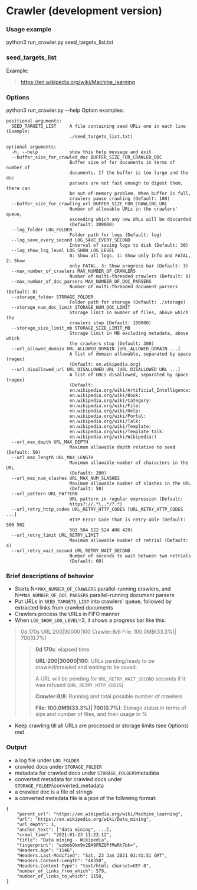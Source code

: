 # Crawler (development version)

### Usage example
python3 run_crawler.py seed_targets_list.txt

### seed_targets_list
Example:
> https://en.wikipedia.org/wiki/Machine_learning

### Options
python3 run_crawler.py --help
Option examples:
```
positional arguments:
  SEED_TARGETS_LIST     A file containing seed URLs one in each line (Example:
                        ./seed_targets_list.txt)

optional arguments:
  -h, --help            show this help message and exit
  --buffer_size_for_crawled_doc BUFFER_SIZE_FOR_CRAWLED_DOC
                        Buffer size of for documents in terms of number of
                        documents. If the buffer is too large and the doc
                        parsers are not fast enough to digest them, there can
                        be out-of-memory problem. When buffer is full,
                        crawlers pause crawling (Default: 100)
  --buffer_size_for_crawling_url BUFFER_SIZE_FOR_CRAWLING_URL
                        Number of allowable URLs in the crawlers' queue,
                        exceeding which any new URLs will be discarded
                        (Default: 200000)
  --log_folder LOG_FOLDER
                        Folder path for logs (Default: log)
  --log_save_every_second LOG_SAVE_EVERY_SECOND
                        Interval of saving logs to disk (Default: 30)
  --log_show_log_level LOG_SHOW_LOG_LEVEL
                        0: Show all logs, 1: Show only Info and FATAL, 2: Show
                        only FATAL, 3: Show progress bar (Default: 3)
  --max_number_of_crawlers MAX_NUMBER_OF_CRAWLERS
                        Number of multi-threaded crawlers (Default: 8)
  --max_number_of_doc_parsers MAX_NUMBER_OF_DOC_PARSERS
                        Number of multi-threaded document parsers (Default: 8)
  --storage_folder STORAGE_FOLDER
                        Folder path for storage (Default: ./storage)
  --storage_num_doc_limit STORAGE_NUM_DOC_LIMIT
                        Storage limit in number of files, above which the
                        crawlers stop (Default: 100000)
  --storage_size_limit_mb STORAGE_SIZE_LIMIT_MB
                        Storage limit in MB excluding metadata, above which
                        the crawlers stop (Default: 300)
  --url_allowed_domain URL_ALLOWED_DOMAIN [URL_ALLOWED_DOMAIN ...]
                        A list of domain allowable, separated by space (regex)
                        (Default: en.wikipedia.org)
  --url_disallowed_url URL_DISALLOWED_URL [URL_DISALLOWED_URL ...]
                        A list of URLs disallowed, separated by space (regex)
                        (Default:
                        en.wikipedia.org/wiki/Artificial_Intelligence:
                        en.wikipedia.org/wiki/Book:
                        en.wikipedia.org/wiki/Category:
                        en.wikipedia.org/wiki/File:
                        en.wikipedia.org/wiki/Help:
                        en.wikipedia.org/wiki/Portal:
                        en.wikipedia.org/wiki/Talk:
                        en.wikipedia.org/wiki/Template:
                        en.wikipedia.org/wiki/Template_talk:
                        en.wikipedia.org/wiki/Wikipedia:)
  --url_max_depth URL_MAX_DEPTH
                        Maximum allowable depth relative to seed (Default: 50)
  --url_max_length URL_MAX_LENGTH
                        Maximum allowable number of characters in the URL
                        (Default: 200)
  --url_max_num_slashes URL_MAX_NUM_SLASHES
                        Maximum allowable number of slashes in the URL
                        (Default: 50)
  --url_pattern URL_PATTERN
                        URL pattern in regular expression (Default:
                        https?://.*\..*/?.*)
  --url_retry_http_codes URL_RETRY_HTTP_CODES [URL_RETRY_HTTP_CODES ...]
                        HTTP Error Code that is retry-able (Default: 500 502
                        503 504 522 524 408 429)
  --url_retry_limit URL_RETRY_LIMIT
                        Maximum allowable number of retrial (Default: 4)
  --url_retry_wait_second URL_RETRY_WAIT_SECOND
                        Number of seconds to wait between two retrials
                        (Default: 60)
```

### Brief descriptions of behavior
- Starts N=```MAX_NUMBER_OF_CRAWLERS``` parallel-running crawlers, and N=```MAX_NUMBER_OF_DOC_PARSERS``` parallel-running document parsers
- Put URLs in ```SEED_TARGETS_LIST``` into crawlers' queue, followed by extracted links from crawled documents
- Crawlers process the URLs in FIFO manner
- When ```LOG_SHOW_LOG_LEVEL```=3, it shows a progress bar like this:

> 0d  170s URL:200|30000|100 Crawler:8/8 File: 100.0MB(33.3%)|   700(0.7%)
>> **0d  170s**: elapsed time
>>
>> **URL:200|30000|100**: URLs pending/ready to be crawled/crawled and waiting to be saved. 
>>
>> A URL will be pending for ```URL_RETRY_WAIT_SECOND``` seconds if it was refused (```URL_RETRY_HTTP_CODES```)
>>
>> **Crawler:8/8**: Running and total possible number of crawlers
>>
>> **File: 100.0MB(33.3%)|   700(0.7%)**: Storage status in terms of size and number of files, and their usage in %

- Keep crawling till all URLs are processed or storage limits (see Options) met

### Output
- a log file under ```LOG_FOLDER```
- crawled docs under ```STORAGE_FOLDER```
- metadata for crawled docs under ```STORAGE_FOLDER```\metadata
- converted metadata for crawled docs under ```STORAGE_FOLDER```\converted_metadata
- a crawled doc is a file of strings
- a converted metadata file is a json of the following format:
```
{
    "parent_url": "https://en.wikipedia.org/wiki/Machine_learning",
    "url": "https://en.wikipedia.org/wiki/Data_mining", 
    "url_depth": 1, 
    "anchor_text": ["data mining", ...], 
    "crawl_time": "2021-01-23 11:22:12", 
    "title": "Data mining - Wikipedia", 
    "fingerprint": "ezbobQkm9v2BA9FRZQPfMwRt7bk=", 
    "Headers.Age": "1146", 
    "Headers.Last-Modified": "Sat, 23 Jan 2021 01:41:51 GMT", 
    "Headers.Content-Length": "48350", 
    "Headers.Content-Type": "text/html; charset=UTF-8",
    "number_of_links_from_which": 579,
    "number_of_links_to_which": 1158,
}
```
